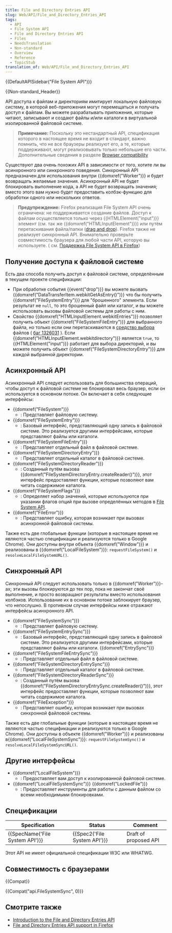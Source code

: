 ```yaml
---
title: File and Directory Entries API
slug: Web/API/File_and_Directory_Entries_API
tags:
  - API
  - File System API
  - File and Directory Entries API
  - Files
  - NeedsTranslation
  - Non-standard
  - Overview
  - Reference
  - TopicStub
translation_of: Web/API/File_and_Directory_Entries_API
---
```

{{DefaultAPISidebar("File System API")}}

{{Non-standard_Header}}

API доступа к файлам и директориям имитирует локальную файловую систему, в которой веб-приложения могут перемещаться и получать доступ к файлам. Вы можете разрабатывать приложения, которые читают, записывают и создают файлы и/или каталоги в виртуальной изолированной файловой системе.

> **Примечание:** Поскольку это нестандартный API, спецификация которого в настоящее время не входит в стандарт, важно помнить, что не все браузеры реализуют его, а те, которые поддерживают, могут реализовывать только небольшие его части. Дополнительные сведения в разделе [Browser compatibility](#browser_compatibility)

Существуют два очень похожих API в зависимости от того, хотите ли вы асинхронного или синхронного поведения. Синхронный API предназначен для использования внутри {{domxref("Worker")}} и будет возвращать желаемые значения. Асинхронный API не будет блокировать выполнение кода, а API не будет возвращать значения; вместо этого вам нужно будет предоставить колбэк-функцию для обработки одного или нескольких ответов.

> **Предупреждение:** Firefox реализация File System API очень ограничена: не поддерживается создание файлов. Доступ к файлам осуществляется только через {{HTMLElement("input")}} элемент (см. так же {{domxref("HTMLInputElement")}}) или путём перетаскивания файла/папки ([drag and drop](/ru/docs/Web/API/HTML_Drag_and_Drop_API)). Firefox также не реализует синхронный API. Внимательно проверьте совместимость браузера для любой части API, которую вы используете. ( см. [Поддержка File System API в Firefox](/ru/docs/Web/API/File_and_Directory_Entries_API/Firefox_support))

## Получение доступа к файловой системе

Есть два способа получить доступ к файловой системе, определённым в текущем проекте спецификации:

- При обработке события {{event("drop")}} вы можете вызвать {{domxref("DataTransferItem.webkitGetAsEntry()")}} что бы получить {{domxref("FileSystemEntry")}} для "брошенного" элемента. Если результат не `null`, то это брошенный файл или каталог, и вы можете использовать вызовы файловой системы для работы с ним.
- Свойство {{domxref("HTMLInputElement.webkitEntries")}} позволяет получить объект {{domxref("FileSystemFileEntry")}} для выбранного файла, но только если они перетаскиваются в [средство выбора](https://bugzilla.mozilla.org/show_bug.cgi?id=1326031) файлов ( [баг 1326031](https://bugzilla.mozilla.org/show_bug.cgi?id=1326031) ). Если {{domxref("HTMLInputElement.webkitdirectory")}} является `true`, то {{HTMLElement("input")}} работает для выбора директорий, и вы можете получить объект {{domxref("FileSystemDirectoryEntry")}} для каждой выбранной директории.

## Асинхронный API

Асинхронный API следует использовать для большинства операций, чтобы доступ к файловой системе не блокировал весь браузер, если он используется в основном потоке. Он включает в себя следующие интерфейсы:

- {{domxref("FileSystem")}}
  - : Представляет файловую систему.
- {{domxref("FileSystemEntry")}}
  - : Базовый интерфейс, представляющий одну запись в файловой системе. Это реализуется другими интерфейсами, которые представляют файлы или каталоги.
- {{domxref("FileSystemFileEntry")}}
  - : Представляет отдельный файл в файловой системе.
- {{domxref("FileSystemDirectoryEntry")}}
  - : Представляет отдельный каталог в файловой системе.
- {{domxref("FileSystemDirectoryReader")}}
  - : Созданный путём вызова {{domxref("FileSystemDirectoryEntry.createReader()")}}, этот интерфейс предоставляет функции, которые позволяют вам читать содержимое каталога.
- {{domxref("FileSystemFlags")}}
  - : Определяет набор значений, которые используются при указании флагов опций при вызове определённых методов в [File System API](/ru/docs/Web/API/File_and_Directory_Entries_API).
- {{domxref("FileError")}}
  - : Представляет ошибку, которая возникает при вызовах асинхронной файловой системы.

Также есть две глобальные функции (которые в настоящее время не являются частью спецификации и реализуются только в Google Chrome). Они доступны внутри объекта {{domxref("Window")}} и реализованы в {{domxref("LocalFileSystem")}}: `requestFileSystem()` и `resolveLocalFileSystemURL()`.

## Синхронный API

Синхронный API следует использовать только в {{domxref("Worker")}}-ах; эти вызовы блокируются до тех пор, пока не закончат своё выполнение, и просто возвращают результаты вместо использования колбэков. Использование их в основном потоке заблокирует браузер, что непослушно. В противном случае интерфейсы ниже отражают интерфейсы асинхронного API.

- {{domxref("FileSystemSync")}}
  - : Представляет файловую систему.
- {{domxref("FileSystemEntrySync")}}
  - : Базовый интерфейс, представляющий одну запись в файловой системе. Это реализуется другими интерфейсами, которые представляют файлы или каталоги. {{domxref("EntrySync")}}
- {{domxref("FileSystemFileEntrySync")}}
  - : Представляет отдельный файл в файловой системе.
- {{domxref("FileSystemDirectoryEntrySync")}}
  - : Представляет отдельный каталог в файловой системе.
- {{domxref("FileSystemDirectoryReaderSync")}}
  - : Созданный путём вызова {{domxref("FileSystemDirectoryEntrySync.createReader()")}}, этот интерфейс предоставляет функции, которые позволяют вам читать содержимое каталога.
- {{domxref("FileException")}}
  - : Представляет ошибку, которая возникает при вызовах синхронной файловой системы.

Также есть две глобальные функции (которые в настоящее время не являются частью спецификации и реализуются только в Google Chrome). Они доступны в объекте {{domxref("Worker")}} и реализованы в{{domxref("LocalFileSystemSync")}}: `requestFileSystemSync()` и `resolveLocalFileSystemSyncURL()`.

## Другие интерфейсы

- {{domxref("LocalFileSystem")}}
  - : Предоставляет вам доступ к изолированной файловой системе.
- {{domxref("LocalFileSystemSync")}} {{domxref("LockedFile")}}
  - : Предоставляет инструменты для работы с данным файлом со всеми необходимыми блокировками.

## Спецификации

| Specification                            | Status                               | Comment               |
| ---------------------------------------- | ------------------------------------ | --------------------- |
| {{SpecName('File System API')}} | {{Spec2('File System API')}} | Draft of proposed API |

Этот API не имеет официальной спецификации W3C или WHATWG.

## Совместимость с браузерами

{{Compat}}

{{Compat("api.FileSystemSync", 0)}}

## Смотрите также

- [Introduction to the File and Directory Entries API](/ru/docs/Web/API/File_and_Directory_Entries_API/Introduction)
- [File and Directory Entries API support in Firefox](/ru/docs/Web/API/File_and_Directory_Entries_API/Firefox_support)
